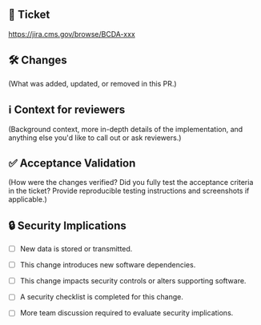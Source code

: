 ## 🎫 Ticket

https://jira.cms.gov/browse/BCDA-xxx

## 🛠 Changes

(What was added, updated, or removed in this PR.)

## ℹ️ Context for reviewers

(Background context, more in-depth details of the implementation, and anything else you'd like to call out or ask reviewers.)

## ✅ Acceptance Validation

(How were the changes verified? Did you fully test the acceptance criteria in the ticket? Provide reproducible testing instructions and screenshots if applicable.)

## 🔒 Security Implications

- [ ] New data is stored or transmitted.
  <!-- What data are we storing or transmitting? Is the data considered PII/PHI? -->

- [ ] This change introduces new software dependencies.
  <!-- List the new dependencies and briefly note relevant security impacts -->

- [ ] This change impacts security controls or alters supporting software.
  <!-- What security controls or supporting software are affected? -->

- [ ] A security checklist is completed for this change.
  <!-- If yes, provide a link to the security checklist in Confluence here. -->

- [ ] More team discussion required to evaluate security implications.
  <!-- Use this if you are unsure how this change may impact system security
       and would like to solicit the team's feedback. Provide some context. -->

